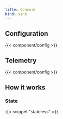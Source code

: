 ```yaml
---
title: Console
kind: sink
---
```


## Configuration

{{< component/config >}}

## Telemetry

{{< component/config >}}

## How it works

### State

{{< snippet "stateless" >}}
